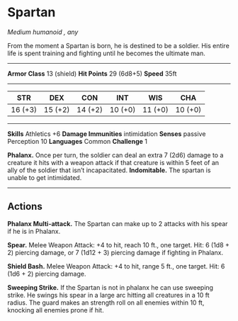 # Spartan
*Medium humanoid , any* 

From the moment a Spartan is born, he is destined to be a soldier. His entire life is spent training and fighting until he becomes the ultimate man.

---

**Armor Class** 13 (shield)
**Hit Points** 29 (6d8+5)
**Speed** 35ft

---

| **STR** | **DEX** | **CON** | **INT** | **WIS** | **CHA** |  
| ------- | ------- | ------- | ------- | ------- | ------- | 
| 16 (+3) | 15 (+2) | 14 (+2) | 10 (+0) | 11 (+0) | 10 (+0) |  

---

**Skills** Athletics +6
**Damage Immunities** intimidation
**Senses** passive Perception 10
**Languages** Common
**Challenge** 1

**Phalanx.** Once per turn, the soldier can deal an extra 7 (2d6) damage to a creature it hits with a weapon attack if that creature is within 5 feet of an ally of the soldier that isn’t incapacitated.
**Indomitable.** The spartan is unable to get intimidated.

---

## Actions

**Phalanx Multi-attack.** The Spartan can make up to 2 attacks with his spear if he is in Phalanx. 

**Spear.** Melee Weapon Attack: +4 to hit, reach 10 ft., one target. Hit: 6 (1d8 + 2) piercing damage, or 7 (1d12 + 3) piercing damage if fighting in Phalanx. 

**Shield Bash.** Melee Weapon Attack: +4 to hit, range 5 ft., one target. Hit: 6 (1d6 + 2) piercing damage. 

**Sweeping Strike.** If the Spartan is not in phalanx he can use sweeping strike. He swings his spear in a large arc hitting all creatures in a 10 ft radius. The guard makes an strength roll on all enemies within 10 ft, knocking all enemies prone if hit. 
